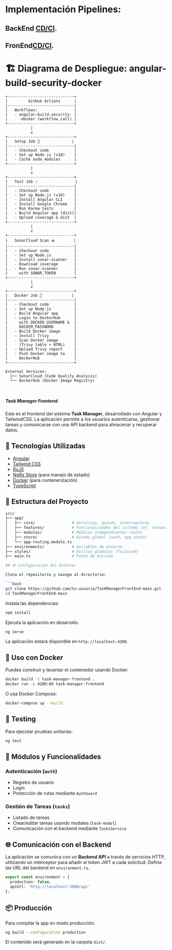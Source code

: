 # Implementación Pipelines: 

## BackEnd [CD/CI](https://github.com/AngelRod-cyber/TaskBackend-grupo5/actions/runs/15245934119).
## FronEnd[CD/CI](https://github.com/AngelRod-cyber/TaskFrontend-grupo5).

# 🏗️ Diagrama de Despliegue: angular-build-security-docker

```plaintext
+-----------------------------+
|         GitHub Actions      |
|-----------------------------|
|   Workflows:                |
|   - angular-build-security- |
|     -docker (workflow_call) |
+-----------------------------+
           |
           v
+-----------------------------+
|   Setup Job 🧱              |
|-----------------------------|
|   - Checkout code           |
|   - Set up Node.js (v18)    |
|   - Cache node_modules      |
+-----------------------------+
           |
           v
+-----------------------------+
|   Test Job ✅                |
|-----------------------------|
|   - Checkout code           |
|   - Set up Node.js (v18)    |
|   - Install Angular CLI     |
|   - Install Google Chrome   |
|   - Run Karma tests         |
|   - Build Angular app (dist)|
|   - Upload coverage & dist  |
+-----------------------------+
           |
           v
+-----------------------------+
|   SonarCloud Scan 📊        |
|-----------------------------|
|   - Checkout code           |
|   - Set up Node.js          |
|   - Install sonar-scanner   |
|   - Download coverage       |
|   - Run sonar-scanner       |
|     with SONAR_TOKEN        |
+-----------------------------+
           |
           v
+-----------------------------+
|   Docker Job 🐳             |
|-----------------------------|
|   - Checkout code           |
|   - Set up Node.js          |
|   - Build Angular app       |
|   - Login to DockerHub      |
|     with DOCKER_USERNAME &  |
|     DOCKER_PASSWORD         |
|   - Build Docker image      |
|   - Install Trivy           |
|   - Scan Docker image       |
|     (Trivy table + HTML)    |
|   - Upload Trivy report     |
|   - Push Docker image to    |
|     DockerHub               |
+-----------------------------+

External Services:
  ├── SonarCloud (Code Quality Analysis)
  └── DockerHub (Docker Image Registry)



```

##### Task Manager Frontend

Este es el frontend del sistema **Task Manager**, desarrollado con Angular y TailwindCSS. La aplicación permite a los usuarios autenticarse, gestionar tareas y comunicarse con una API backend para almacenar y recuperar datos.

## 🚀 Tecnologías Utilizadas

* [Angular](https://angular.io/)
* [Tailwind CSS](https://tailwindcss.com/)
* [RxJS](https://rxjs.dev/)
* [NgRx Store](https://ngrx.io/guide/store) (para manejo de estado)
* [Docker](https://www.docker.com/) (para contenerización)
* [TypeScript](https://www.typescriptlang.org/)

## 🧱 Estructura del Proyecto

```bash
src/
├── app/
│   ├── core/                # Servicios, guards, interceptores
│   ├── features/            # Funcionalidades del sistema (ej. tareas)
│   ├── modules/             # Módulos independientes (auth)
│   ├── store/               # Estado global (auth, app.state)
│   └── app-routing.module.ts
├── environments/            # Variables de entorno
├── styles/                  # Estilos globales (Tailwind)
├── main.ts                  # Punto de entrada

## ⚙️ Configuración del Entorno

Clona el repositorio y navega al directorio:

```bash
git clone https://github.com/tu-usuario/TaskManagerFrontEnd-main.git
cd TaskManagerFrontEnd-main
```

Instala las dependencias:

```bash
npm install
```

Ejecuta la aplicación en desarrollo:

```bash
ng serve
```

La aplicación estará disponible en `http://localhost:4200`.

## 🐳 Uso con Docker

Puedes construir y levantar el contenedor usando Docker:

```bash
docker build -t task-manager-frontend .
docker run -p 4200:80 task-manager-frontend
```

O usa Docker Compose:

```bash
docker-compose up --build
```

## 🧪 Testing

Para ejecutar pruebas unitarias:

```bash
ng test
```

## 📁 Módulos y Funcionalidades

### Autenticación (`auth`)

* Registro de usuario
* Login
* Protección de rutas mediante `AuthGuard`

### Gestión de Tareas (`tasks`)

* Listado de tareas
* Crear/editar tareas usando modales (`task-modal`)
* Comunicación con el backend mediante `TasksService`

## 🌐 Comunicación con el Backend

La aplicación se comunica con un **Backend API** a través de servicios HTTP, utilizando un interceptor para añadir el token JWT a cada solicitud. Define las URL del backend en `environment.ts`.

```ts
export const environment = {
  production: false,
  apiUrl: 'http://localhost:3000/api'
};
```

## 📦 Producción

Para compilar la app en modo producción:

```bash
ng build --configuration production
```

El contenido será generado en la carpeta `dist/`.
